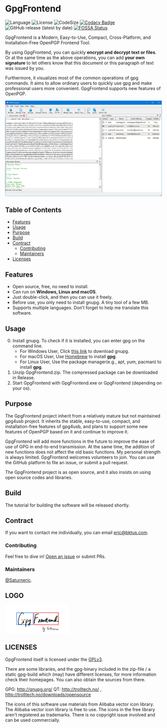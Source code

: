 # GpgFrontend

![Language](https://img.shields.io/badge/language-C%2B%2B-green)
![License](https://img.shields.io/badge/License-GPL--3.0-orange)
![CodeSize](https://img.shields.io/github/languages/code-size/saturneric/GpgFrontend)
[![Codacy Badge](https://app.codacy.com/project/badge/Grade/d1750e052a85430a8f1f84e58a0fceda)](https://www.codacy.com/gh/saturneric/GpgFrontend/dashboard?utm_source=github.com&amp;utm_medium=referral&amp;utm_content=saturneric/GpgFrontend&amp;utm_campaign=Badge_Grade)
![GitHub release (latest by date)](https://img.shields.io/github/v/release/saturneric/gpgfrontend)
[![FOSSA Status](https://app.fossa.com/api/projects/git%2Bgithub.com%2Fsaturneric%2FGpgFrontend.svg?type=small)](https://app.fossa.com/projects/git%2Bgithub.com%2Fsaturneric%2FGpgFrontend?ref=badge_small)

GpgFrontend is a Modern, Easy-to-Use, Compact, Cross-Platform, and Installation-Free OpenPGP Frontend Tool.

By using GpgFrontend, you can quickly **encrypt and decrypt text or files**. Or at the same time as the above
operations, you can add **your own signature** to let others know that this document or this paragraph of text was
issued by you.

Furthermore, it visualizes most of the common operations of gpg commands. It aims to allow ordinary users to quickly use
gpg and make professional users more convenient. GpgFrontend supports new features of OpenPGP.

![Main ScreenShot](https://github.com/saturneric/Blob/blob/master/screenshots/main.png?raw=true)

## Table of Contents

- [Features](#features)
- [Usage](#usage)
- [Purpose](#purpose)
- [Build](#build)
- [Contract](#contract)
  - [Contributing](#contributing)
  - [Maintainers](#maintainers)
- [Licenses](#LICENSES)

## Features

- Open source, free, no need to install.
- Can run on **Windows, Linux and macOS**.
- Just double-click, and then you can use it freely.
- Before use, you only need to install gnupg. A tiny tool of a few MB.
- Supports multiple languages. Don’t forget to help me translate this software.

## Usage

0. Install gnupg. To check if it is installed, you can enter gpg on the command line.
    - For Windows User, Click [this link](https://gnupg.org/ftp/gcrypt/binary/gnupg-w32-2.3.1_20210420.exe) to download
      gnupg.
    - For macOS User, Use [Homebrew](https://brew.sh/) to install **gpg**.
    - For Linux User, Use the package manager(e.g., apt, yum, pacman) to install **gpg**.
1. Unzip GpgFrontend.zip. The compressed package can be downloaded in Release.
2. Start GpgFrontend with GpgFrontend.exe or GpgFrontend (depending on your os).

## Purpose

The GpgFrontend project inherit from a relatively mature but not maintained gpg4usb project. It inherits the stable,
easy-to-use, compact, and installation-free features of gpg4usb, and plans to support some new features of OpenPGP based
on it and continue to improve it.

GpgFrontend will add more functions in the future to improve the ease of use of GPG in end-to-end transmission. At the
same time, the addition of new functions does not affect the old basic functions. My personal strength is always
limited. GpgFrontend welcomes volunteers to join. You can use the GitHub platform to file an issue, or submit a pull
request.

The GpgFrontend project is as open source, and it also insists on using open source codes and libraries.

## Build

The tutorial for building the software will be released shortly.

## Contract

If you want to contact me individually, you can email [eric@bktus.com](mailto:eric@bktus.com).

### Contributing

Feel free to dive in! [Open an issue](https://github.com/saturneric/GpgFrontend/issues/new) or submit PRs.

### Maintainers

[@Saturneric](https://github.com/saturneric).

## LOGO

![logo](https://github.com/saturneric/Blob/blob/master/logos/gpgfrontend-logo.jpg?raw=true)

## LICENSES

GpgFrontend itself is licensed under the [GPLv3](COPYING).

There are some libraries, and the gpg-binary included in the zip-file / a static gpg-build which (may) have different
licenses, for more information check their homepages. You can also obtain the sources from there.

GPG: http://gnupg.org/
QT: http://trolltech.no/ , http://trolltech.no/downloads/opensource

The icons of this software use materials from Alibaba vector icon library. The Alibaba vector icon library is free to
use. The icons in the free library aren't registered as trademarks. There is no copyright issue involved and can be used
commercially.

